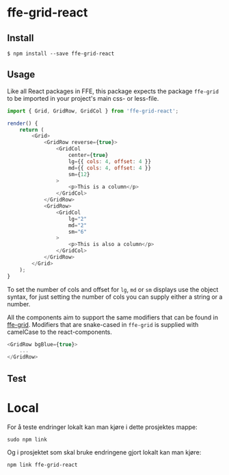# ffe-grid-react

## Install

```
$ npm install --save ffe-grid-react
```

## Usage

Like all React packages in FFE, this package expects the package `ffe-grid` to be imported in your project's main css- or less-file.

```javascript
import { Grid, GridRow, GridCol } from 'ffe-grid-react';

render() {
    return (
        <Grid>
            <GridRow reverse={true}>
                <GridCol
                    center={true}
                    lg={{ cols: 4, offset: 4 }}
                    md={{ cols: 4, offset: 4 }}
                    sm={12}
                >
                    <p>This is a column</p>
                </GridCol>
            </GridRow>
            <GridRow>
                <GridCol
                    lg="2"
                    md="2"
                    sm="6"
                >
                    <p>This is also a column</p>
                </GridCol>
            </GridRow>
        </Grid>
    );
}
```

To set the number of cols and offset for `lg`, `md` or `sm` displays use the object syntax, for just setting the number of cols you can supply either a string or a number.

All the components aim to support the same modifiers that can be found in [ffe-grid](https://bitbucket.intern.sparebank1.no/projects/FFE/repos/ffe-grid/browse). Modifiers that are snake-cased in `ffe-grid` is supplied with camelCase to the react-components.

```javascript
<GridRow bgBlue={true}>
    ...
</GridRow>
```

## Test

# Local

For å teste endringer lokalt kan man kjøre i dette prosjektes mappe:

```
sudo npm link
```

Og i prosjektet som skal bruke endringene gjort lokalt kan man kjøre:

```
npm link ffe-grid-react
```
